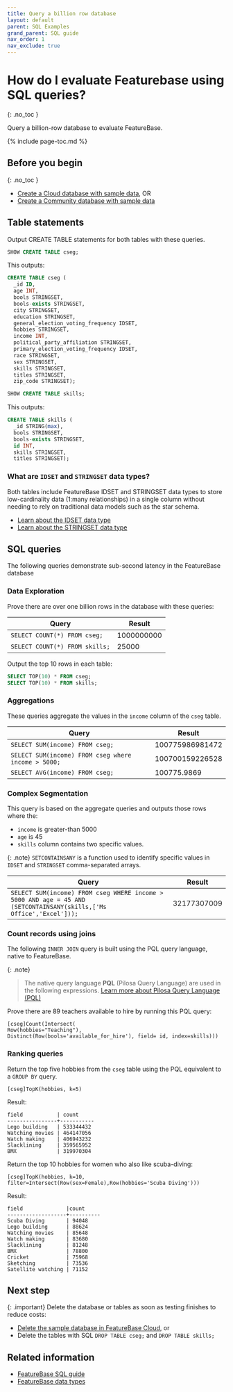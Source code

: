 ```yaml
---
title: Query a billion row database
layout: default
parent: SQL Examples
grand_parent: SQL guide
nav_order: 1
nav_exclude: true
---
```


# How do I evaluate Featurebase using SQL queries?
{: .no_toc }

Query a billion-row database to evaluate FeatureBase.

{% include page-toc.md %}

## Before you begin
{: .no_toc }

* [Create a Cloud database with sample data](/docs/cloud/cloud-evaluate), OR
* [Create a Community database with sample data](/docs/community/com-evaluate)

## Table statements

Output CREATE TABLE statements for both tables with these queries.

```sql
SHOW CREATE TABLE cseg;
```

This outputs:

```sql
CREATE TABLE cseg (
  _id ID,
  age INT,
  bools STRINGSET,
  bools-exists STRINGSET,
  city STRINGSET,
  education STRINGSET,
  general_election_voting_frequency IDSET,
  hobbies STRINGSET,
  income INT,
  political_party_affiliation STRINGSET,
  primary_election_voting_frequency IDSET,
  race STRINGSET,
  sex STRINGSET,
  skills STRINGSET,
  titles STRINGSET,
  zip_code STRINGSET);
```

```sql
SHOW CREATE TABLE skills;
```

This outputs:

```sql
CREATE TABLE skills (
  _id STRING(max),
  bools STRINGSET,
  bools-exists STRINGSET,
  id INT,
  skills STRINGSET,
  titles STRINGSET);
```

### What are `IDSET` and `STRINGSET` data types?

Both tables include FeatureBase IDSET and STRINGSET data types to store low-cardinality data (1:many relationships) in a single column without needing to rely on traditional data models such as the star schema.

* [Learn about the IDSET data type](/docs/sql-guide/data-types/data-type-idset)
* [Learn about the STRINGSET data type](/docs/sql-guide/data-types/data-type-stringset)

## SQL queries

The following queries demonstrate sub-second latency in the FeatureBase database

### Data Exploration 

Prove there are over one billion rows in the database with these queries:

| Query | Result |
|---|---|
| `SELECT COUNT(*) FROM cseg;` | 1000000000 |
| `SELECT COUNT(*) FROM skills;` | 25000 |

Output the top 10 rows in each table:
```sql
SELECT TOP(10) * FROM cseg;
SELECT TOP(10) * FROM skills;
```

### Aggregations

These queries aggregate the values in the `income` column of the `cseg` table.

| Query | Result |
|---|---|
| `SELECT SUM(income) FROM cseg;` | 100775986981472 |
| `SELECT SUM(income) FROM cseg where income > 5000;` | 100700159226528 |
| `SELECT AVG(income) FROM cseg;` | 100775.9869 |

### Complex Segmentation 

This query is based on the aggregate queries and outputs those rows where the:
* `income` is greater-than 5000
* `age` is 45
* `skills` column contains two specific values.

{: .note}
`SETCONTAINSANY` is a function used to identify specific values in `IDSET` and `STRINGSET` comma-separated arrays.

| Query | Result |
|---|---|
| `SELECT SUM(income) FROM cseg WHERE income > 5000 AND age = 45 AND (SETCONTAINSANY(skills,['Ms Office','Excel']));` | 32177307009 |

<!-- commenting out because these hang cloud. Jira is FB-2480
### Grouping with Complex Conditions

A `GROUP BY` query on IDSET and STRINGSET columns will output all values in the

These queries demonstrate how GROUP BY may output more results than expected when IDSET and STRINGSET columns are queried:

```sql
SELECT hobbies, COUNT(*) as cnt
FROM cseg
GROUP BY hobbies
HAVING COUNT(*) > 200000000
ORDER BY cnt DESC;
```

```sql
SELECT education, SUM(income)
FROM cseg
WHERE age=18
GROUP BY education;
```


Use the `FLATTEN` hint to output distinct rather than grouped results:

```sql
SELECT hobbies, COUNT(*) as cnt
FROM cseg
WITH (flatten(hobbies))
GROUP BY hobbies
HAVING COUNT(*) > 200000000
ORDER BY cnt DESC;
```

```sql
SELECT education, SUM(income)
FROM cseg
WITH (flatten(education))
WHERE age=18
GROUP BY education;
```

* [Learn why the GROUP BY on IDSET and STRINGSET columns has unexpected results](/docs/cloud/cloud-troubleshooting/cloud-groupby-flatten-set-setq)
-->
### Count records using joins

The following ```INNER JOIN``` query is built using the PQL query language, native to FeatureBase.

{: .note}
>The native query language **PQL** (Pilosa Query Language) are used in the following expressions.
>[Learn more about Pilosa Query Language (PQL)](/docs/pql-guide/pql-home)

Prove there are 89 teachers available to hire by running this PQL query:

```
[cseg]Count(Intersect(
Row(hobbies="Teaching"),
Distinct(Row(bools='available_for_hire'), field= id, index=skills)))
```

### Ranking queries

Return the top five hobbies from the `cseg` table using the PQL equivalent to a `GROUP BY` query.

```
[cseg]TopK(hobbies, k=5)
```

Result:
```
field           | count
----------------+-----------
Lego building   | 533344432
Watching movies | 464147056
Watch making    | 406943232
Slacklining     | 359565952
BMX             | 319970304
```

Return the top 10 hobbies for women who also like scuba-diving:
```
[cseg]TopK(hobbies, k=10, filter=Intersect(Row(sex=Female),Row(hobbies='Scuba Diving')))
```

Result:
```
field              |count
-------------------+----------
Scuba Diving       | 94048
Lego building      | 88624
Watching movies    | 85648
Watch making       | 83680
Slacklining        | 81248
BMX                | 78800
Cricket            | 75968
Sketching          | 73536
Satellite watching | 71152
```

## Next step

{: .important}
Delete the database or tables as soon as testing finishes to reduce costs:

* [Delete the sample database in FeatureBase Cloud](/docs/cloud/cloud-databases/cloud-db-delete), or
* Delete the tables with SQL `DROP TABLE cseg;` and `DROP TABLE skills;`

## Related information

* [FeatureBase SQL guide](/docs/sql-guide/sql-guide-home)
* [FeatureBase data types](/docs/sql-guide/data-types/data-types-home)
